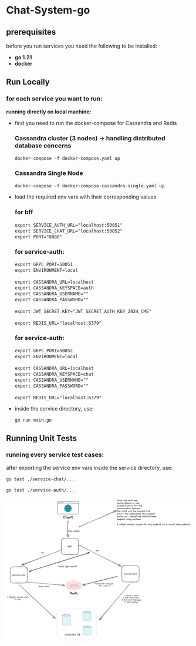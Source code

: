 # Chat-System-go
 

## prerequisites
before you run services you need the following to be installed:
- **go 1.21**
- **docker**


## Run Locally
### for each service you want to run:
**running directly on local machine:**
- first you need to run the docker-compose for Cassandra and Redis
    ### Cassandra cluster (3 nodes) -> handling distributed database concerns
    ```
    docker-compose -f docker-compose.yaml up
    ``` 
    ### Cassandra Single Node
    ```
    docker-compose -f docker-compose-cassandra-single.yaml up
    ```
- load the required env vars with their corresponding values
    ### for bff
    ```
    export SERVICE_AUTH_URL="localhost:50051"
    export SERVICE_CHAT_URL="localhost:50052"
    export PORT="8080"
    ```
    ### for service-auth:
    ```
    export GRPC_PORT=50051
    export ENVIRONMENT=local

    export CASSANDRA_URL=localhost
    export CASSANDRA_KEYSPACE=auth
    export CASSANDRA_USERNAME=""
    export CASSANDRA_PASSWORD=""

    export JWT_SECRET_KEY="JWT_SECRET_AUTH_KEY_2024_CME"

    export REDIS_URL="localhost:6379"
    ```

    ### for service-auth:
    ```
    export GRPC_PORT=50052
    export ENVIRONMENT=local

    export CASSANDRA_URL=localhost
    export CASSANDRA_KEYSPACE=chat
    export CASSANDRA_USERNAME=""
    export CASSANDRA_PASSWORD=""

    export REDIS_URL="localhost:6379"
    ```
- inside the service directory, use:
    ```
    go run main.go
    ```

## Running Unit Tests
### running every service test cases:
after exporting the service env vars
inside the service directory, use:

```
go test ./service-chat/... 
```

```
go test ./service-auth/... 
```

![architecture](architecture.png)
